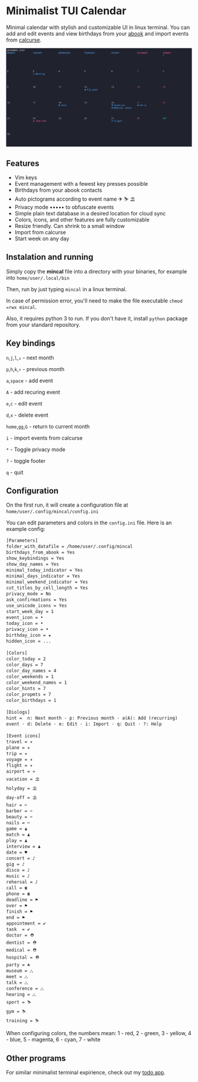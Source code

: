 # Minimalist TUI Calendar
Minimal calendar with stylish and customizable UI in linux terminal. You can add and edit events and view birthdays from your [abook](https://abook.sourceforge.io/) and import events from [calcurse](https://github.com/lfos/calcurse).

![screenshot](screenshot1.jpeg)

## Features
- Vim keys
- Event management with a fewest key presses possible
- Birthdays from your abook contacts
- Auto pictograms according to event name ✈ ⛷ ⛱
- Privacy mode ••••• to obfuscate events
- Simple plain text database in a desired location for cloud sync
- Colors, icons, and other features are fully customizable
- Resize friendly. Can shrink to a small window
- Import from calcurse
- Start week on any day


## Instalation and running
Simply copy the **mincal** file into a directory with your binaries, for example into `home/user/.local/bin` 

Then, run by just typing `mincal` in a linux terminal.

In case of permission error, you'll need to make the file executable `chmod =rwx mincal`.

Also, it requires python 3 to run. If you don't have it, install `python` package from your standard repository.

## Key bindings

`n`,`j`,`l`,`↓` - next month

`p`,`h`,`k`,`↑` - previous month

`a`,`space` - add event

`A` - add recuring event

`e`,`c` - edit event

`d`,`x` - delete event

`home`,`gg`,`G` - return to current month

`i` - import events from calcurse

`*` - Toggle privacy mode

`?` - toggle footer

`q` - quit


## Configuration

On the first run, it will create a configuration file at `home/user/.config/mincal/config.ini`

You can edit parameters and colors in the `config.ini` file. Here is an example config:

```
[Parameters]
folder_with_datafile = /home/user/.config/mincal
birthdays_from_abook = Yes
show_keybindings = Yes
show_day_names = Yes
minimal_today_indicator = Yes
minimal_days_indicator = Yes
minimal_weekend_indicator = Yes
cut_titles_by_cell_length = Yes
privacy_mode = No
ask_confirmations = Yes
use_unicode_icons = Yes
start_week_day = 1
event_icon = •
today_icon = •
privacy_icon = •
birthday_icon = ★
hidden_icon = ...

[Colors]
color_today = 2
color_days = 7
color_day_names = 4
color_weekends = 1
color_weekend_names = 1
color_hints = 7
color_propmts = 7
color_birthdays = 1

[Diologs]
hint =  n: Next month · p: Previous month · a(A): Add (recurring) event · d: Delete · e: Edit · i: Import · q: Quit · ?: Help

[Event icons]
travel = ✈
plane = ✈
trip = ✈
voyage = ✈
flight = ✈
airport = ✈
vacation = ⛱
holyday = ⛱
day-off = ⛱
hair = ✂
barber = ✂
beauty = ✂
nails = ✂
game = ♟
match = ♟
play = ♟
interview = ♟
date = ♥
concert = ♪
gig = ♪
disco = ♪
music = ♪
rehersal = ♪
call = ☎
phone = ☎
deadline = ⚑
over = ⚑
finish = ⚑
end = ⚑
appointment = ✔
task  = ✔
doctor = ⛑
dentist = ⛑
medical = ⛑
hospital = ⛑
party = ☘
museum = ⛬
meet = ⛬
talk = ⛬
conference = ⛬
hearing = ⛬
sport = ⛷
gym = ⛷
training = ⛷
```
When configuring colors, the numbers mean: 1 - red, 2 - green, 3 - yellow, 4 - blue, 5 - magenta, 6 - cyan, 7 - white

## Other programs
For similar minimalist terminal expirience, check out my [todo app](https://github.com/anufrievroman/minimalist-tui-todo).
